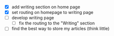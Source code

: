- [x] add writing section on home page
- [x] set routing on homepage to writing page
- [ ] develop writing page
    - [ ] fix the routing to the "Writing" section 
- [ ] find the best way to store my articles (think little)
